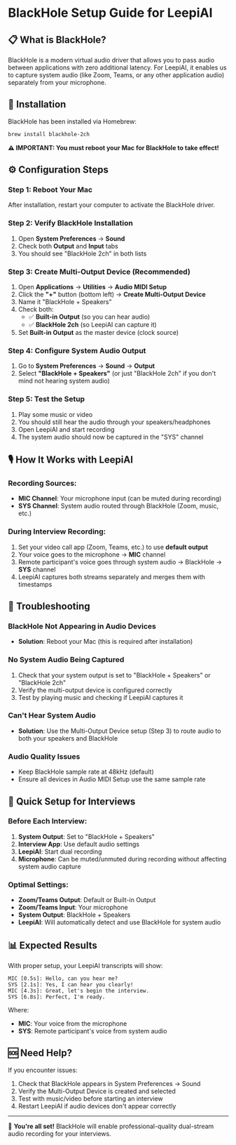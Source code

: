 # BlackHole Setup Guide for LeepiAI

## 📋 What is BlackHole?

BlackHole is a modern virtual audio driver that allows you to pass audio between applications with zero additional latency. For LeepiAI, it enables us to capture system audio (like Zoom, Teams, or any other application audio) separately from your microphone.

## 🔧 Installation

BlackHole has been installed via Homebrew:
```bash
brew install blackhole-2ch
```

**⚠️ IMPORTANT: You must reboot your Mac for BlackHole to take effect!**

## ⚙️ Configuration Steps

### Step 1: Reboot Your Mac
After installation, restart your computer to activate the BlackHole driver.

### Step 2: Verify BlackHole Installation
1. Open **System Preferences** → **Sound**
2. Check both **Output** and **Input** tabs
3. You should see "BlackHole 2ch" in both lists

### Step 3: Create Multi-Output Device (Recommended)
1. Open **Applications** → **Utilities** → **Audio MIDI Setup**
2. Click the **"+"** button (bottom left) → **Create Multi-Output Device**
3. Name it "BlackHole + Speakers"
4. Check both:
   - ✅ **Built-in Output** (so you can hear audio)
   - ✅ **BlackHole 2ch** (so LeepiAI can capture it)
5. Set **Built-in Output** as the master device (clock source)

### Step 4: Configure System Audio Output
1. Go to **System Preferences** → **Sound** → **Output**
2. Select **"BlackHole + Speakers"** (or just "BlackHole 2ch" if you don't mind not hearing system audio)

### Step 5: Test the Setup
1. Play some music or video
2. You should still hear the audio through your speakers/headphones
3. Open LeepiAI and start recording
4. The system audio should now be captured in the "SYS" channel

## 🎙️ How It Works with LeepiAI

### Recording Sources:
- **MIC Channel**: Your microphone input (can be muted during recording)
- **SYS Channel**: System audio routed through BlackHole (Zoom, music, etc.)

### During Interview Recording:
1. Set your video call app (Zoom, Teams, etc.) to use **default output**
2. Your voice goes to the microphone → **MIC** channel
3. Remote participant's voice goes through system audio → BlackHole → **SYS** channel
4. LeepiAI captures both streams separately and merges them with timestamps

## 🔧 Troubleshooting

### BlackHole Not Appearing in Audio Devices
- **Solution**: Reboot your Mac (this is required after installation)

### No System Audio Being Captured
1. Check that your system output is set to "BlackHole + Speakers" or "BlackHole 2ch"
2. Verify the multi-output device is configured correctly
3. Test by playing music and checking if LeepiAI captures it

### Can't Hear System Audio
- **Solution**: Use the Multi-Output Device setup (Step 3) to route audio to both your speakers and BlackHole

### Audio Quality Issues
- Keep BlackHole sample rate at 48kHz (default)
- Ensure all devices in Audio MIDI Setup use the same sample rate

## 🎯 Quick Setup for Interviews

### Before Each Interview:
1. **System Output**: Set to "BlackHole + Speakers"
2. **Interview App**: Use default audio settings
3. **LeepiAI**: Start dual recording
4. **Microphone**: Can be muted/unmuted during recording without affecting system audio capture

### Optimal Settings:
- **Zoom/Teams Output**: Default or Built-in Output
- **Zoom/Teams Input**: Your microphone
- **System Output**: BlackHole + Speakers
- **LeepiAI**: Will automatically detect and use BlackHole for system audio

## 📊 Expected Results

With proper setup, your LeepiAI transcripts will show:
```
MIC [0.5s]: Hello, can you hear me?
SYS [2.1s]: Yes, I can hear you clearly!
MIC [4.3s]: Great, let's begin the interview.
SYS [6.8s]: Perfect, I'm ready.
```

Where:
- **MIC**: Your voice from the microphone
- **SYS**: Remote participant's voice from system audio

## 🆘 Need Help?

If you encounter issues:
1. Check that BlackHole appears in System Preferences → Sound
2. Verify the Multi-Output Device is created and selected
3. Test with music/video before starting an interview
4. Restart LeepiAI if audio devices don't appear correctly

---

🎉 **You're all set!** BlackHole will enable professional-quality dual-stream audio recording for your interviews. 